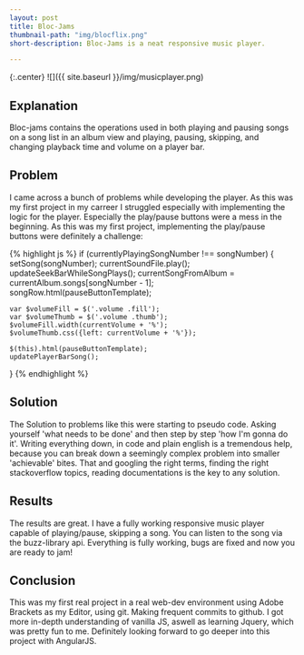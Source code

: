 ```yaml
---
layout: post
title: Bloc-Jams
thumbnail-path: "img/blocflix.png"
short-description: Bloc-Jams is a neat responsive music player.

---
```


{:.center}
![]({{ site.baseurl }}/img/musicplayer.png)

## Explanation

Bloc-jams contains the operations used in both playing and pausing songs on a song list in an album view and playing, pausing, skipping, and changing playback time and volume on a player bar.

## Problem

I came across a bunch of problems while developing the player. As this was my first project in my carreer I struggled especially with implementing the logic for the player. Especially the play/pause buttons were a mess in the beginning. As this was my first project, implementing the play/pause buttons were definitely a challenge: 

{% highlight js %}
 if (currentlyPlayingSongNumber !== songNumber) {
    setSong(songNumber);
    currentSoundFile.play();
    updateSeekBarWhileSongPlays();
    currentSongFromAlbum = currentAlbum.songs[songNumber - 1];
    songRow.html(pauseButtonTemplate);
    
    var $volumeFill = $('.volume .fill');
    var $volumeThumb = $('.volume .thumb');
    $volumeFill.width(currentVolume + '%');
    $volumeThumb.css({left: currentVolume + '%'});

    $(this).html(pauseButtonTemplate);
    updatePlayerBarSong();
  } 
{% endhighlight %}

## Solution

The Solution to problems like this were starting to pseudo code. Asking yourself 'what needs to be done' and then step by step 'how I'm gonna do it'. Writing everything down, in code and plain english is a tremendous help, because you can break down a seemingly complex problem into smaller 'achievable' bites. That and googling the right terms, finding the right stackoverflow topics, reading documentations is the key to any solution. 

## Results

The results are great. I have a fully working responsive music player capable of playing/pause, skipping a song. You can listen to the song via the buzz-library api. Everything is fully working, bugs are fixed and now you are ready to jam!

## Conclusion

This was my first real project in a real web-dev environment using Adobe Brackets as my Editor, using git. Making frequent commits to github. I got more in-depth understanding of vanilla JS, aswell as learning Jquery, which was pretty fun to me. Definitely looking forward to go deeper into this project with AngularJS. 